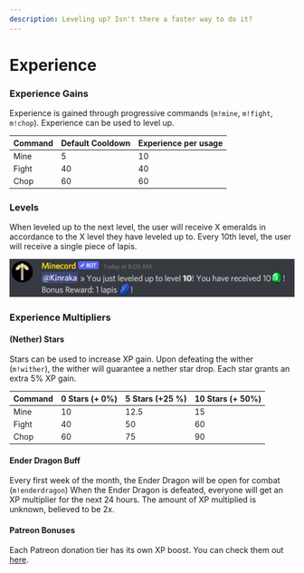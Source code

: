 ```yaml
---
description: Leveling up? Isn't there a faster way to do it?
---
```


# Experience

### Experience Gains

Experience is gained through progressive commands (`m!mine`, `m!fight`, `m!chop`). Experience can be used to level up.

<table><thead><tr><th>Command</th><th data-type="number">Default Cooldown</th><th data-type="number">Experience per usage</th></tr></thead><tbody><tr><td>Mine</td><td>5</td><td>10</td></tr><tr><td>Fight</td><td>40</td><td>40</td></tr><tr><td>Chop</td><td>60</td><td>60</td></tr></tbody></table>

### Levels

When leveled up to the next level, the user will receive X emeralds in accordance to the X level they have leveled up to. Every 10th level, the user will receive a single piece of lapis.

![Fellow player leveling up.](<../.gitbook/assets/image (5).png>)

### Experience Multipliers

#### (Nether) Stars

Stars can be used to increase XP gain. Upon defeating the wither (`m!wither`), the wither will guarantee a nether star drop. Each star grants an extra 5% XP gain.

<table><thead><tr><th>Command</th><th data-type="number">0 Stars (+ 0%)</th><th data-type="number">5 Stars (+25 %)</th><th data-type="number">10 Stars (+ 50%)</th></tr></thead><tbody><tr><td>Mine</td><td>10</td><td>12.5</td><td>15</td></tr><tr><td>Fight</td><td>40</td><td>50</td><td>60</td></tr><tr><td>Chop</td><td>60</td><td>75</td><td>90</td></tr></tbody></table>

#### Ender Dragon Buff

Every first week of the month, the Ender Dragon will be open for combat (`m!enderdragon`) When the Ender Dragon is defeated, everyone will get an XP multiplier for the next 24 hours. The amount of XP multiplied is unknown, believed to be 2x.

#### Patreon Bonuses

Each Patreon donation tier has its own XP boost. You can check them out [here](https://www.patreon.com/panicakr).
